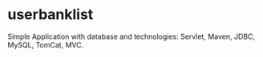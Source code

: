 # userbanklist
Simple Application with database and technologies: Servlet, Maven, JDBC, MySQL, TomCat, MVC.
